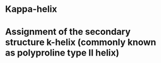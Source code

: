 # Kappa-helix

# Assignment of the secondary structure k-helix (commonly known as polyproline type II helix) 
